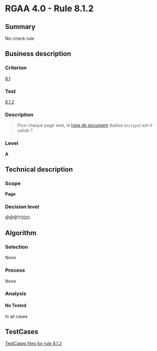 # RGAA 4.0 - Rule 8.1.2

## Summary
No-check rule


## Business description

### Criterion
[8.1](https://www.numerique.gouv.fr/publications/rgaa-accessibilite/methode/criteres/#crit-8-1)

### Test
[8.1.2](https://www.numerique.gouv.fr/publications/rgaa-accessibilite/methode/criteres/#test-8-1-2)

### Description
> Pour chaque page web, le [type de document](https://www.numerique.gouv.fr/publications/rgaa-accessibilite/methode/glossaire/#type-de-document) (balise `doctype`) est-il valide ?

### Level
**A**


## Technical description

### Scope
**Page**

### Decision level
@@@TODO


## Algorithm

### Selection
None

### Process
None

### Analysis

#### No Tested
In all cases


##  TestCases

[TestCases files for rule 8.1.2](https://gitlab.com/asqatasun/Asqatasun/-/tree/v5/rules/rules-rgaa4.0/src/test/resources/testcases/rgaa40//Rgaa40Rule080102/)


